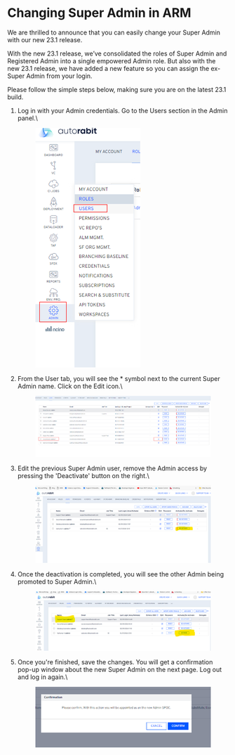 # Changing Super Admin in ARM

We are thrilled to announce that you can easily change your Super Admin with our new 23.1 release.

With the new 23.1 release, we’ve consolidated the roles of Super Admin and Registered Admin into a single empowered Admin role. But also with the new 23.1 release, we have added a new feature so you can assign the ex-Super Admin from your login.

Please follow the simple steps below, making sure you are on the latest 23.1 build.

1.  Log in with your Admin credentials. Go to the Users section in the Admin panel.\


    <figure><img src="../../../../.gitbook/assets/image (1) (1) (1) (1) (1) (1) (1) (1) (1) (1) (1) (1) (1).png" alt=""><figcaption></figcaption></figure>
2.  From the User tab, you will see the \* symbol next to the current Super Admin name. Click on the Edit icon.\


    <figure><img src="../../../../.gitbook/assets/image (1) (1) (1) (1) (1) (1) (1) (1) (1) (1) (1) (1) (1) (1).png" alt=""><figcaption></figcaption></figure>
3.  Edit the previous Super Admin user, remove the Admin access by pressing the 'Deactivate' button on the right.\


    <figure><img src="../../../../.gitbook/assets/image (2) (1) (1) (1) (1) (1) (1) (1) (1).png" alt=""><figcaption></figcaption></figure>
4.  Once the deactivation is completed, you will see the other Admin being promoted to Super Admin.\


    <figure><img src="../../../../.gitbook/assets/image (3) (1) (1) (1) (1) (1) (1).png" alt=""><figcaption></figcaption></figure>
5.  Once you're finished, save the changes. You will get a confirmation pop-up window about the new Super Admin on the next page. Log out and log in again.\


    <figure><img src="../../../../.gitbook/assets/image (4) (1) (1) (1) (1) (1) (1).png" alt=""><figcaption></figcaption></figure>



